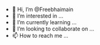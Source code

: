 - 👋 Hi, I’m @Freebhaimain
- 👀 I’m interested in ...
- 🌱 I’m currently learning ...
- 💞️ I’m looking to collaborate on ...
- 📫 How to reach me ...

<!---
Freebhaimain/Freebhaimain is a ✨ special ✨ repository because its `README.md` (this file) appears on your GitHub profile.
You can click the Preview link to take a look at your changes.
--->
